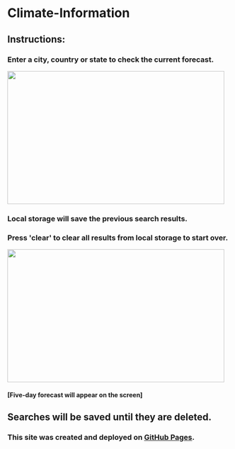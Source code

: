 # Climate-Information

## Instructions:
### Enter a city, country or state to check the current forecast.

 <img src="https://user-images.githubusercontent.com/38336934/71777328-70401a00-2f5b-11ea-85a2-d05babe153e4.png" width="490" height="300">


### Local storage will save the previous search results.

### Press 'clear' to clear all results from local storage to start over.

<img src="https://user-images.githubusercontent.com/38336934/71777330-72a27400-2f5b-11ea-8ea8-d83b3b902651.png" width="490" height="300">

#### [Five-day forecast will appear on the screen]

## Searches will be saved until they are deleted. 

### This site was created and deployed on [GitHub Pages](https://fancystacks.github.io/Climate-Information/).
